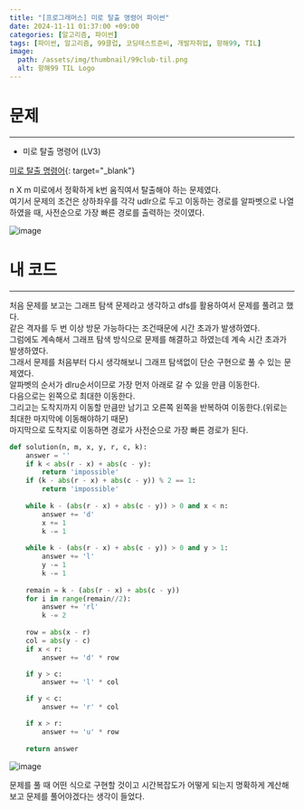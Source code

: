 ```yaml
---
title: "[프로그래머스] 미로 탈출 명령어 파이썬"
date: 2024-11-11 01:37:00 +09:00
categories: [알고리즘, 파이썬]
tags: [파이썬, 알고리즘, 99클럽, 코딩테스트준비, 개발자취업, 항해99, TIL]
image:
  path: /assets/img/thumbnail/99club-til.png
  alt: 항해99 TIL Logo
---
```

# 문제
---
- 미로 탈출 명령어 (LV3)

[미로 탈출 명령어](https://school.programmers.co.kr/learn/courses/30/lessons/150365){: target="_blank"}

n X m 미로에서 정확하게 k번 움직여서 탈출해야 하는 문제였다.   
여기서 문제의 조건은 상하좌우를 각각 udlr으로 두고 이동하는 경로를 알파벳으로 나열하였을 때, 사전순으로 가장 빠른 경로를 출력하는 것이였다.   

![image](https://github.com/user-attachments/assets/d2b79119-f3ea-4b62-a9dc-9f45f730fe51)

# 내 코드
---
처음 문제를 보고는 그래프 탐색 문제라고 생각하고 dfs를 활용하여서 문제를 풀려고 했다.   
같은 격자를 두 번 이상 방문 가능하다는 조건때문에 시간 초과가 발생하였다.   
그럼에도 계속해서 그래프 탐색 방식으로 문제를 해결하고 하였는데 계속 시간 초과가 발생하였다.   
그래서 문제를 처음부터 다시 생각해보니 그래프 탐색없이 단순 구현으로 풀 수 있는 문제였다.   
알파벳의 순서가 dlru순서이므로 가장 먼저 아래로 갈 수 있을 만큼 이동한다.   
다음으로는 왼쪽으로 최대한 이동한다.   
그리고는 도착지까지 이동할 만큼만 남기고 오른쪽 왼쪽을 반복하여 이동한다.(위로는 최대한 마지막에 이동해야하기 때문)   
마지막으로 도착지로 이동하면 경로가 사전순으로 가장 빠른 경로가 된다.   

```python
def solution(n, m, x, y, r, c, k):
    answer = ''
    if k < abs(r - x) + abs(c - y):
        return 'impossible'
    if (k - abs(r - x) + abs(c - y)) % 2 == 1:
        return 'impossible'
    
    while k - (abs(r - x) + abs(c - y)) > 0 and x < n:
        answer += 'd'
        x += 1
        k -= 1
        
    while k - (abs(r - x) + abs(c - y)) > 0 and y > 1:
        answer += 'l'
        y -= 1
        k -= 1
    
    remain = k - (abs(r - x) + abs(c - y))
    for i in range(remain//2):
        answer += 'rl'
        k -= 2
    
    row = abs(x - r)
    col = abs(y - c)
    if x < r:
        answer += 'd' * row

    if y > c:
        answer += 'l' * col

    if y < c:
        answer += 'r' * col

    if x > r:
        answer += 'u' * row
    
    return answer
```

![image](https://github.com/user-attachments/assets/fc465898-3c91-400e-b445-e918369c03a4)

문제를 풀 때 어떤 식으로 구현할 것이고 시간복잡도가 어떻게 되는지 명확하게 계산해보고 문제를 풀어야겠다는 생각이 들었다.   

